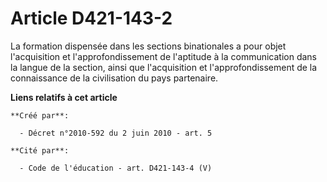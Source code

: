 # Article D421-143-2

La formation dispensée dans les sections binationales a pour objet l'acquisition et l'approfondissement de l'aptitude à la
communication dans la langue de la section, ainsi que l'acquisition et l'approfondissement de la connaissance de la
civilisation du pays partenaire.

**Liens relatifs à cet article**

	**Créé par**:

	  - Décret n°2010-592 du 2 juin 2010 - art. 5

	**Cité par**:

	  - Code de l'éducation - art. D421-143-4 (V)
